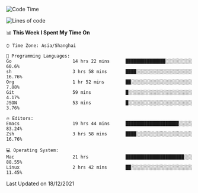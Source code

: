 <!--START_SECTION:waka-->
![Code Time](http://img.shields.io/badge/Code%20Time-498%20hrs%2026%20mins-blue)

![Lines of code](https://img.shields.io/badge/From%20Hello%20World%20I%27ve%20Written-22%20Thousand%20lines%20of%20code-blue)

📊 **This Week I Spent My Time On** 

```text
⌚︎ Time Zone: Asia/Shanghai

💬 Programming Languages: 
Go                       14 hrs 22 mins      ███████████████░░░░░░░░░░   60.6% 
sh                       3 hrs 58 mins       ████░░░░░░░░░░░░░░░░░░░░░   16.76% 
Org                      1 hr 52 mins        ██░░░░░░░░░░░░░░░░░░░░░░░   7.88% 
Git                      59 mins             █░░░░░░░░░░░░░░░░░░░░░░░░   4.17% 
JSON                     53 mins             █░░░░░░░░░░░░░░░░░░░░░░░░   3.76%

🔥 Editors: 
Emacs                    19 hrs 44 mins      ████████████████████░░░░░   83.24% 
Zsh                      3 hrs 58 mins       ████░░░░░░░░░░░░░░░░░░░░░   16.76%

💻 Operating System: 
Mac                      21 hrs              ██████████████████████░░░   88.55% 
Linux                    2 hrs 42 mins       ██░░░░░░░░░░░░░░░░░░░░░░░   11.45%

```


 Last Updated on 18/12/2021
<!--END_SECTION:waka-->
